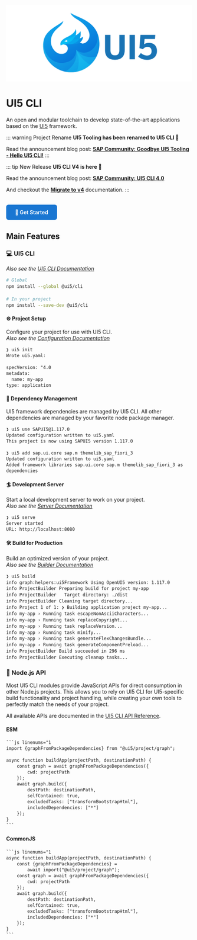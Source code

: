 ![UI5 logo](./images/UI5_logo_wide.png)

# UI5 CLI

An open and modular toolchain to develop state-of-the-art applications based on the [UI5](https://ui5.sap.com) framework.

::: warning Project Rename
**UI5 Tooling has been renamed to UI5 CLI 🚨**

Read the announcement blog post: **[SAP Community: Goodbye UI5 Tooling - Hello UI5 CLI!](https://community.sap.com/t5/technology-blog-posts-by-sap/goodbye-ui5-tooling-hello-ui5-cli/ba-p/14211769)**
:::

::: tip New Release
**UI5 CLI V4 is here 🎉**

Read the announcement blog post: **[SAP Community: UI5 CLI 4.0](https://community.sap.com/t5/technology-blogs-by-sap/ui5-tooling-4-0/ba-p/13769578)**

And checkout the **[Migrate to v4](./updates/migrate-v4)** documentation.
:::

<div style="margin: 2rem 0;">
  <a href="./pages/GettingStarted" style="display: inline-block; padding: 12px 24px; background: #1976d2; color: white; text-decoration: none; border-radius: 6px; font-weight: 600;">
    🚀 Get Started
  </a>
</div>

## Main Features

### 💻 UI5 CLI

*Also see the [UI5 CLI Documentation](./pages/CLI)*

```sh
# Global
npm install --global @ui5/cli

# In your project
npm install --save-dev @ui5/cli
```

#### ⚙️ Project Setup

Configure your project for use with UI5 CLI.  
*Also see the [Configuration Documentation](./pages/Configuration)*

```
❯ ui5 init
Wrote ui5.yaml:

specVersion: "4.0
metadata:
  name: my-app
type: application
```

#### 🚚 Dependency Management

UI5 framework dependencies are managed by UI5 CLI. All other dependencies are managed by your favorite node package manager.

```
❯ ui5 use SAPUI5@1.117.0
Updated configuration written to ui5.yaml
This project is now using SAPUI5 version 1.117.0

❯ ui5 add sap.ui.core sap.m themelib_sap_fiori_3
Updated configuration written to ui5.yaml
Added framework libraries sap.ui.core sap.m themelib_sap_fiori_3 as dependencies
```

#### 🏄 Development Server

Start a local development server to work on your project.  
*Also see the [Server Documentation](./pages/Server)*

```
❯ ui5 serve
Server started
URL: http://localhost:8080
```

#### 🛠 Build for Production

Build an optimized version of your project.  
*Also see the [Builder Documentation](./pages/Builder)*

``` bash
❯ ui5 build
info graph:helpers:ui5Framework Using OpenUI5 version: 1.117.0
info ProjectBuilder Preparing build for project my-app
info ProjectBuilder   Target directory: ./dist
info ProjectBuilder Cleaning target directory...
info Project 1 of 1: ❯ Building application project my-app...
info my-app › Running task escapeNonAsciiCharacters...
info my-app › Running task replaceCopyright...
info my-app › Running task replaceVersion...
info my-app › Running task minify...
info my-app › Running task generateFlexChangesBundle...
info my-app › Running task generateComponentPreload...
info ProjectBuilder Build succeeded in 296 ms
info ProjectBuilder Executing cleanup tasks...
```

### 🧪 Node.js API

Most UI5 CLI modules provide JavaScript APIs for direct consumption in other Node.js projects.
This allows you to rely on UI5 CLI for UI5-specific build functionality and project handling, while creating your own tools to perfectly match the needs of your project.

All available APIs are documented in the [UI5 CLI API Reference](https://ui5.github.io/cli/v4/api/index.html).

#### ESM

    ```js linenums="1
    import {graphFromPackageDependencies} from "@ui5/project/graph";

    async function buildApp(projectPath, destinationPath) {
        const graph = await graphFromPackageDependencies({
            cwd: projectPath
        });
        await graph.build({
            destPath: destinationPath,
            selfContained: true,
            excludedTasks: ["transformBootstrapHtml"],
            includedDependencies: ["*"]
        });
    }
    ```

#### CommonJS

    ```js linenums="1
    async function buildApp(projectPath, destinationPath) {
        const {graphFromPackageDependencies} = 
            await import("@ui5/project/graph");
        const graph = await graphFromPackageDependencies({
            cwd: projectPath
        });
        await graph.build({
            destPath: destinationPath,
            selfContained: true,
            excludedTasks: ["transformBootstrapHtml"],
            includedDependencies: ["*"]
        });
    }
    ```
